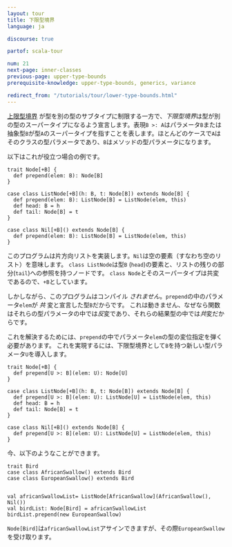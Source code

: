 ```yaml
---
layout: tour
title: 下限型境界
language: ja

discourse: true

partof: scala-tour

num: 21
next-page: inner-classes
previous-page: upper-type-bounds
prerequisite-knowledge: upper-type-bounds, generics, variance

redirect_from: "/tutorials/tour/lower-type-bounds.html"
---
```


 [上限型境界](upper-type-bounds.html) が型を別の型のサブタイプに制限する一方で、*下限型境界*は型が別の型のスーパータイプになるよう宣言します。表現`B >: A`はパラメータ`B`または抽象型`B`が型`A`のスーパータイプを指すことを表します。ほとんどのケースで`A`はそのクラスの型パラメータであり、`B`はメソッドの型パラメータになります。

以下はこれが役立つ場合の例です。 

```tut:fail
trait Node[+B] {
  def prepend(elem: B): Node[B]
}

case class ListNode[+B](h: B, t: Node[B]) extends Node[B] {
  def prepend(elem: B): ListNode[B] = ListNode(elem, this)
  def head: B = h
  def tail: Node[B] = t
}

case class Nil[+B]() extends Node[B] {
  def prepend(elem: B): ListNode[B] = ListNode(elem, this)
}
```

このプログラムは片方向リストを実装します。`Nil`は空の要素（すなわち空のリスト）を意味します。
`class ListNode`は型`B` (`head`)の要素と、リストの残りの部分(`tail`)への参照を持つノードです。
`class Node`とそのスーパータイプは共変であるので、`+B`としています。

しかしながら、このプログラムはコンパイル _されません_。`prepend`の中のパラメータ`elem`が *共* 変と宣言した型`B`だからです。
これは動きません、なぜなら関数はそれらの型パラメータの中では*反*変であり、それらの結果型の中では*共*変だからです。

これを解決するためには、`prepend`の中でパラメータ`elem`の型の変位指定を弾く必要があります。
これを実現するには、下限型境界として`B`を持つ新しい型パラメータ`U`を導入します。

```tut
trait Node[+B] {
  def prepend[U >: B](elem: U): Node[U]
}

case class ListNode[+B](h: B, t: Node[B]) extends Node[B] {
  def prepend[U >: B](elem: U): ListNode[U] = ListNode(elem, this)
  def head: B = h
  def tail: Node[B] = t
}

case class Nil[+B]() extends Node[B] {
  def prepend[U >: B](elem: U): ListNode[U] = ListNode(elem, this)
}
```

今、以下のようなことができます。
```tut
trait Bird
case class AfricanSwallow() extends Bird
case class EuropeanSwallow() extends Bird


val africanSwallowList= ListNode[AfricanSwallow](AfricanSwallow(), Nil())
val birdList: Node[Bird] = africanSwallowList
birdList.prepend(new EuropeanSwallow)
```
`Node[Bird]`は`africanSwallowList`アサインできますが、その際`EuropeanSwallow`を受け取ります。

